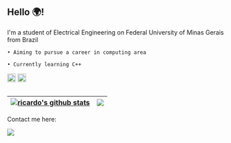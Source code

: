 ## Hello 🌍! 

I'm a student of Electrical Engineering on Federal University of Minas Gerais from Brazil

    • Aiming to pursue a career in computing area
  
    • Currently learning C++



<code><img height="20" alt="c++" src="https://cdn.jsdelivr.net/gh/devicons/devicon/icons/c/c-original.svg" ></code> 
<code><img height="20" alt="c++" src="https://cdn.jsdelivr.net/gh/devicons/devicon/icons/cplusplus/cplusplus-original.svg" ></code>
     
</div>
 
 ##
 
 
 | <a href="https://github.com/ricardomrs/github-readme-stats"><img align="center" src="https://github-readme-stats.vercel.app/api?username=ricardomrs&show_icons=true&include_all_commits=true&theme=buefy&hide_border=true" alt="ricardo's github stats" /></a> | <a href="https://github.com/ricardomrs/github-readme-stats"><img align="center" src="https://github-readme-stats.vercel.app/api/top-langs/?username=ricardomrs&layout=compact&theme=buefy&hide_border=true" /></a> |
| ------------- | ------------- |


 Contact me here:
<div> 
  <a href="https://www.linkedin.com/in/ricardomrs" target="_blank"><img src="https://img.shields.io/badge/-LinkedIn-%230077B5?style=for-the-circle&logo=linkedin&logoColor=white" target="_blank"></a> 
  
</div>

